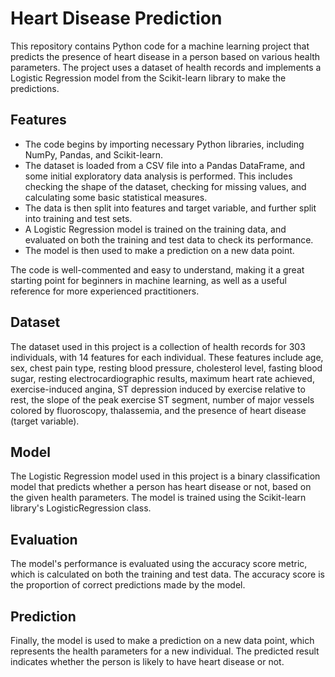 # Heart Disease Prediction

This repository contains Python code for a machine learning project that predicts the presence of heart disease in a person based on various health parameters. The project uses a dataset of health records and implements a Logistic Regression model from the Scikit-learn library to make the predictions.

## Features

- The code begins by importing necessary Python libraries, including NumPy, Pandas, and Scikit-learn.
- The dataset is loaded from a CSV file into a Pandas DataFrame, and some initial exploratory data analysis is performed. This includes checking the shape of the dataset, checking for missing values, and calculating some basic statistical measures.
- The data is then split into features and target variable, and further split into training and test sets.
- A Logistic Regression model is trained on the training data, and evaluated on both the training and test data to check its performance.
- The model is then used to make a prediction on a new data point.

The code is well-commented and easy to understand, making it a great starting point for beginners in machine learning, as well as a useful reference for more experienced practitioners.

## Dataset

The dataset used in this project is a collection of health records for 303 individuals, with 14 features for each individual. These features include age, sex, chest pain type, resting blood pressure, cholesterol level, fasting blood sugar, resting electrocardiographic results, maximum heart rate achieved, exercise-induced angina, ST depression induced by exercise relative to rest, the slope of the peak exercise ST segment, number of major vessels colored by fluoroscopy, thalassemia, and the presence of heart disease (target variable).

## Model

The Logistic Regression model used in this project is a binary classification model that predicts whether a person has heart disease or not, based on the given health parameters. The model is trained using the Scikit-learn library's LogisticRegression class.

## Evaluation

The model's performance is evaluated using the accuracy score metric, which is calculated on both the training and test data. The accuracy score is the proportion of correct predictions made by the model.

## Prediction

Finally, the model is used to make a prediction on a new data point, which represents the health parameters for a new individual. The predicted result indicates whether the person is likely to have heart disease or not.
